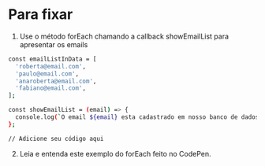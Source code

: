 # Para fixar

1. Use o método forEach chamando a callback showEmailList para apresentar os emails

```bash
const emailListInData = [
  'roberta@email.com',
  'paulo@email.com',
  'anaroberta@email.com',
  'fabiano@email.com',
];

const showEmailList = (email) => {
  console.log(`O email ${email} esta cadastrado em nosso banco de dados!`);
};

// Adicione seu código aqui
```

2. Leia e entenda este exemplo do forEach feito no CodePen.
